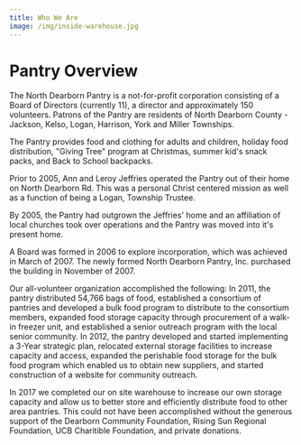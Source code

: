 ```yaml
---
title: Who We Are
image: /img/inside-warehouse.jpg
---
```

# Pantry Overview

The North Dearborn Pantry is a not-for-profit corporation consisting of a Board of Directors (currently 11), a director and approximately 150 volunteers. Patrons of the Pantry are residents of North Dearborn County - Jackson, Kelso, Logan, Harrison, York and Miller Townships.

The Pantry provides food and clothing for adults and children, holiday food distribution, "Giving Tree" program at Christmas, summer kid's snack packs, and Back to School backpacks.

Prior to 2005, Ann and Leroy Jeffries operated the Pantry out of their home on North Dearborn Rd. This was a personal Christ centered mission as well as a function of being a Logan,  Township Trustee.

By 2005, the Pantry had outgrown the Jeffries' home and an affiliation of local churches took over operations and the Pantry was moved into it's present home.

A Board was formed in 2006 to explore incorporation, which was achieved in March of 2007. The newly formed North Dearborn Pantry, Inc. purchased the building in November of 2007.

Our all-volunteer organization accomplished the following: In 2011, the pantry distributed 54,766 bags of food, established a consortium of pantries and developed a bulk food program to distribute to the consortium members, expanded food storage capacity through procurement of a walk-in freezer unit, and established a senior outreach program with the local senior community. In 2012, the pantry developed and started implementing a 3-Year strategic plan, relocated external storage facilities to increase capacity and access, expanded the perishable food storage for the bulk food program which enabled us to obtain new suppliers, and started construction of a website for community outreach.

In 2017 we completed our on site warehouse to increase our own storage capacity and allow us to better store and efficiently distribute food to other area pantries. This could not have been accomplished without the generous support of the Dearborn Community Foundation, Rising Sun Regional Foundation, UCB Charitible Foundation, and private donations.
